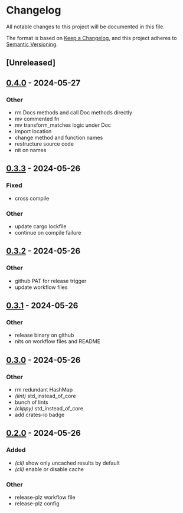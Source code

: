 # Changelog
All notable changes to this project will be documented in this file.

The format is based on [Keep a Changelog](https://keepachangelog.com/en/1.0.0/),
and this project adheres to [Semantic Versioning](https://semver.org/spec/v2.0.0.html).

## [Unreleased]

## [0.4.0](https://github.com/rnbguy/cargo-languagetool/compare/v0.3.3...v0.4.0) - 2024-05-27

### Other
- rm Docs methods and call Doc methods directly
- mv commented fn
- mv transform_matches logic under Doc
- import location
- change method and function names
- restructure source code
- nit on names

## [0.3.3](https://github.com/rnbguy/cargo-languagetool/compare/v0.3.2...v0.3.3) - 2024-05-26

### Fixed
- cross compile

### Other
- update cargo lockfile
- continue on compile failure

## [0.3.2](https://github.com/rnbguy/cargo-languagetool/compare/v0.3.1...v0.3.2) - 2024-05-26

### Other
- github PAT for release trigger
- update workflow files

## [0.3.1](https://github.com/rnbguy/cargo-languagetool/compare/v0.3.0...v0.3.1) - 2024-05-26

### Other
- release binary on github
- nits on workflow files and README

## [0.3.0](https://github.com/rnbguy/cargo-languagetool/compare/v0.2.0...v0.3.0) - 2024-05-26

### Other
- rm redundant HashMap
- *(lint)* std_instead_of_core
- bunch of lints
- *(clippy)* std_instead_of_core
- add crates-io badge

## [0.2.0](https://github.com/rnbguy/cargo-languagetool/compare/v0.1.0...v0.2.0) - 2024-05-26

### Added
- *(cli)* show only uncached results by default
- *(cli)* enable or disable cache

### Other
- release-plz workflow file
- release-plz config
